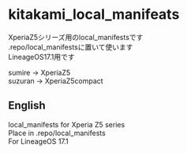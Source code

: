 # kitakami_local_manifeats
XperiaZ5シリーズ用のlocal_manifestsです  
.repo/local_manifestsに置いて使います  
LineageOS17.1用です  

sumire → XperiaZ5  
suzuran → XperiaZ5compact  

## English
local_manifests for Xperia Z5 series  
Place in .repo/local_manifests  
For LineageOS 17.1  
